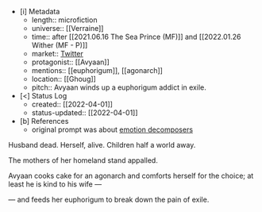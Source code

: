 
- [i] Metadata
	- length:: microfiction
	- universe:: [[Verraine]]
	- time:: after [[2021.06.16 The Sea Prince (MF)]] and [[2022.01.26 Wither (MF - P)]]
	- market:: [Twitter](https://twitter.com/EleanorKonik/status/1510000524778786822)
	- protagonist:: [[Avyaan]]
	- mentions:: [[euphorigum]], [[agonarch]]
	- location:: [[Ghoug]]
	- pitch:: Avyaan winds up a euphorigum addict in exile. 
- [<]  Status Log
	- created:: [[2022-04-01]]
	- status-updated:: [[2022-04-01]]  
- [b] References
	- original prompt was about [emotion decomposers](https://medium.com/promptly-written/a-natural-thought-prompt-410ad9dc2be7)

Husband dead. Herself, alive. Children half a world away.

The mothers of her homeland stand appalled. 

Avyaan cooks cake for an agonarch and comforts herself for the choice; at least he is kind to his wife —

— and feeds her euphorigum to break down the pain of exile.
